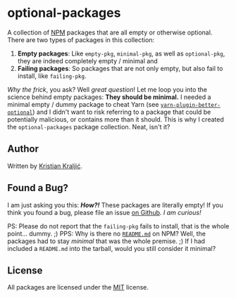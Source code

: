# optional-packages

A collection of [NPM](https://npmjs.com/) packages that are all empty or otherwise optional. There are two types of packages in this collection:

  1. **Empty packages**: Like `empty-pkg`, `minimal-pkg`, as well as `optional-pkg`, they are indeed completely empty / minimal and
  2. **Failing packages**: So packages that are not only empty, but also fail to install, like `failing-pkg`.

*Why the frick*, you ask? Well *great question*! Let me loop you into the science behind empty packages: **They should be minimal.** I needed a minimal empty / dummy package to cheat Yarn (see [`yarn-plugin-better-optional`](https://github.com/kristian/yarn-better-optional)) and I didn't want to risk referring to a package that could be potentially malicious, or contains more than it should. This is why I created the `optional-packages` package collection. Neat, isn't it?

## Author

Written by [Kristian Kraljić](https://kra.lc/).

## Found a Bug?

I am just asking you this: ***How?!*** These packages are literally empty! If you think you found a bug, please file an issue [on Github](https://github.com/kristian/optional-packages). *I am curious!*

PS: Please do not report that the `failing-pkg` fails to install, that is the whole point... dummy. ;)
PPS: Why is there no [`README.md`](README.md) on NPM? Well, the packages had to stay *minimal* that was the whole premise. ;) If I had included a `README.md` into the tarball, would you still consider it minimal?

## License

All packages are licensed under the [MIT](LICENSE) license.